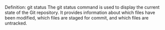 Definition: git status
The git status command is used to display the current state of the Git repository. It provides information about which files have been modified, which files are staged for commit, and which files are untracked.